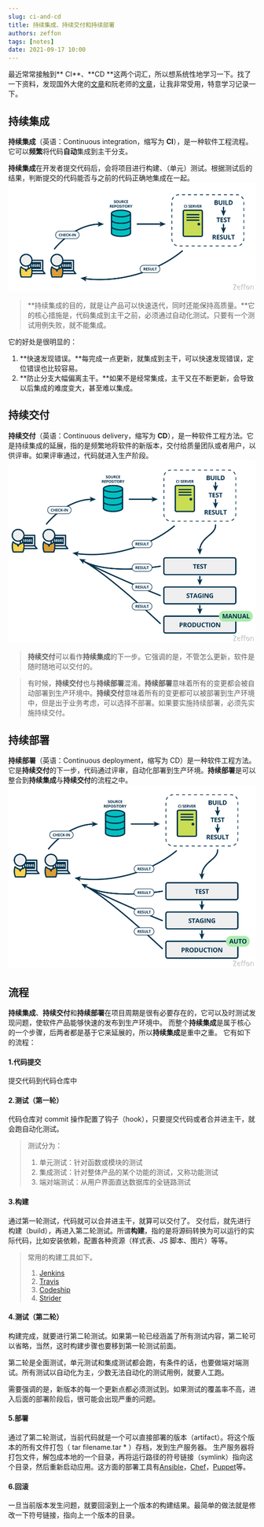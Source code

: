 ```yaml
---
slug: ci-and-cd
title: 持续集成、持续交付和持续部署
authors: zeffon
tags: [notes]
date: 2021-09-17 10:00
---
```


最近常常接触到** CI**、**CD **这两个词汇，所以想系统性地学习一下。找了一下资料，发现国外大佬的[文章](https://www.mindtheproduct.com/what-the-hell-are-ci-cd-and-devops-a-cheatsheet-for-the-rest-of-us/)和阮老师的[文章](https://www.ruanyifeng.com/blog/2015/09/continuous-integration.html)，让我非常受用，特意学习记录一下。

<!--truncate-->

## 持续集成

**持续集成**（英语：Continuous integration，缩写为 **CI**），是一种软件工程流程。它可以**频繁**将代码**自动**集成到主干分支。
​

**持续集成**在开发者提交代码后，会将项目进行构建、（单元）测试。根据测试后的结果，判断提交的代码能否与之前的代码正确地集成在一起。
![1.png](./img/09-17-01.png)

> **持续集成的目的，就是让产品可以快速迭代，同时还能保持高质量。**它的核心措施是，代码集成到主干之前，必须通过自动化测试。只要有一个测试用例失败，就不能集成。

它的好处是很明显的：

1. **快速发现错误。**每完成一点更新，就集成到主干，可以快速发现错误，定位错误也比较容易。
1. **防止分支大幅偏离主干。**如果不是经常集成，主干又在不断更新，会导致以后集成的难度变大，甚至难以集成。

## 持续交付

**持续交付**（英语：Continuous delivery，缩写为 **CD**），是一种软件工程方法。它是持续集成的延展，指的是频繁地将软件的新版本，交付给质量团队或者用户，以供评审。如果评审通过，代码就进入生产阶段。
![image.png](./img/09-17-02.png)

> **持续交付**可以看作**持续集成**的下一步。它强调的是，不管怎么更新，软件是随时随地可以交付的。

> 有时候，**持续交付**也与**持续部署**混淆。**持续部署**意味着所有的变更都会被自动部署到生产环境中。**持续交付**意味着所有的变更都可以被部署到生产环境中，但是出于业务考虑，可以选择不部署。如果要实施持续部署，必须先实施持续交付。

## 持续部署

**持续部署**（英语：Continuous deployment，缩写为 CD）是一种软件工程方法。它是**持续交付**的下一步，代码通过评审，自动化部署到生产环境。**持续部署**是可以整合到**持续集成**与**持续交付**的流程之中。
![image.png](./img/09-17-03.png)

## 流程

**持续集成**、**持续交付**和**持续部署**在项目周期是很有必要存在的，它可以及时测试发现问题，使软件产品能够快速的发布到生产环境中。
而整个**持续集成**是属于核心的一个步骤，后两者都是基于它来延展的，所以**持续集成**是重中之重。
它有如下的流程：

#### 1.代码提交

提交代码到代码仓库中

#### 2.测试（第一轮）

代码仓库对 commit 操作配置了钩子（hook），只要提交代码或者合并进主干，就会跑自动化测试。

> 测试分为：
>
> 1. 单元测试：针对函数或模块的测试
> 1. 集成测试：针对整体产品的某个功能的测试，又称功能测试
> 1. 端对端测试：从用户界面直达数据库的全链路测试

#### 3.构建

通过第一轮测试，代码就可以合并进主干，就算可以交付了。
交付后，就先进行构建（build），再进入第二轮测试。所谓**构建**，指的是将源码转换为可以运行的实际代码，比如安装依赖，配置各种资源（样式表、JS 脚本、图片）等等。

> 常用的构建工具如下。
>
> 1. ​[Jenkins](https://jenkins-ci.org/)
> 1. ​[Travis](https://travis-ci.com/)
> 1. ​[Codeship](https://www.codeship.io/)
> 1. [Strider](http://stridercd.com/)

#### 4.测试（第二轮）

构建完成，就要进行第二轮测试。如果第一轮已经涵盖了所有测试内容，第二轮可以省略，当然，这时构建步骤也要移到第一轮测试前面。
​

第二轮是全面测试，单元测试和集成测试都会跑，有条件的话，也要做端对端测试。所有测试以自动化为主，少数无法自动化的测试用例，就要人工跑。
​

需要强调的是，新版本的每一个更新点都必须测试到。如果测试的覆盖率不高，进入后面的部署阶段后，很可能会出现严重的问题。

#### 5.部署

通过了第二轮测试，当前代码就是一个可以直接部署的版本（artifact）。将这个版本的所有文件打包（ tar filename.tar \* ）存档，发到生产服务器。
生产服务器将打包文件，解包成本地的一个目录，再将运行路径的符号链接（symlink）指向这个目录，然后重新启动应用。这方面的部署工具有[Ansible](https://www.ansible.com/)，[Chef](https://www.chef.io/chef/)，[Puppet](https://puppetlabs.com/)等。

#### 6.回滚

一旦当前版本发生问题，就要回滚到上一个版本的构建结果。最简单的做法就是修改一下符号链接，指向上一个版本的目录。
